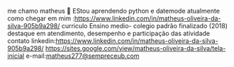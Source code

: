 me chamo matheus 
🏫 EStou aprendendo python e datemode atualmente 
como chegar em mim :https://www.linkedin.com/in/matheus-oliveira-da-silva-905b9a298/
curriculo
Ensino medio- colegio padrão finalizado (2018)
destaque em atendimento, desempenho e participação das atividade 
contato
linkedin:https://www.linkedin.com/in/matheus-oliveira-da-silva-905b9a298/
https://sites.google.com/view/matheus-oliveira-da-silva/tela-inicial
e-mail:matheus277@sempreceub.com 
